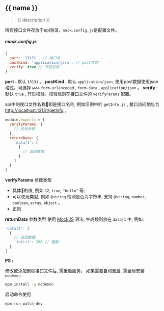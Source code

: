 ## {{ name }}

> {{ description }}

所有接口文件存放于api目录，`mock.config.js`是配置文件。

##### mock.config.js

```javascript
{
  port: '13131', // 端口号
  postKind: 'application/json', // post方式
  verify: true // 开启校验
}
```

**port** : 默认 `13131` 。
**postKind** : 默认 `application/json`, 使用post数据使用json格式。可选择 `www-form-urlencoded` , `form-data` , `application/json` 。
**verify** : 默认 `true` , 开启校验。校验规则在接口文件的 `verifyParams` 配置。

api中的接口文件名称即是接口名称, 例如示例中的 `getInfo.js` , 接口访问地址为 [http://localhost:13131/getInfo](http://localhost:13131/getInfo) 。

``` javascript
module.exports = {
  verifyParams: {
    // 校验参数
  },
  returnData: {
    'data|1': [
      {
        // 返回数据
      }
    ]
  }
}
```

**verifyParams** 参数类型
* 具体的值, 例如 `12`, `true`, `"hello"` 等;
* 可以使用类型, 例如 `@string` 检测是否为字符串, 支持 `@string`, `number`, `boolean`, `array`, `object` 。
* 正则

**returnData** 参数类型
使用 [MockJS](http://mockjs.com/examples.html) 语法, 生成规则放在 `data|1` 中, 例如:
``` javascript
'data|1': [
  {
    // 返回数据
    'int|+1': 200 // 整数
  }
]

```

**PS :**

修改或添加删除接口文件后, 需重启服务。
如果需要自动重启, 需全局安装 `nodemon`
``` bash
npm install -g nodemon
```
启动命令使用
``` bash
npm run watch-dev
```
